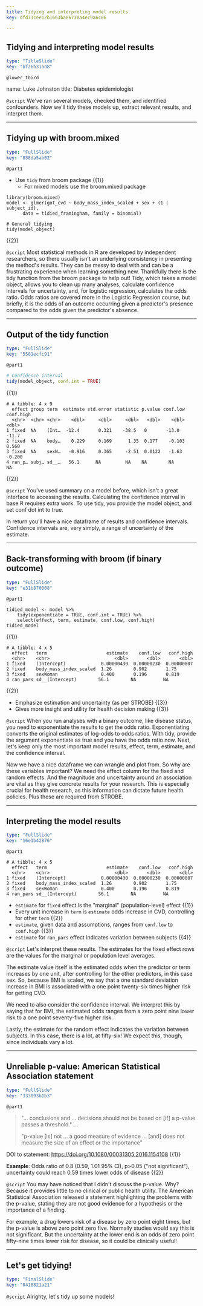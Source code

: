 ```yaml
---
title: Tidying and interpreting model results
key: dfd73cee12b1663ba86738a4ec9a6c06

---
```

## Tidying and interpreting model results

```yaml
type: "TitleSlide"
key: "bf26b31ad8"
```

`@lower_third`

name: Luke Johnston
title: Diabetes epidemiologist


`@script`
We've ran several models, checked them, and identified confounders. Now we'll tidy these models up, extract relevant results, and interpret them.


---
## Tidying up with broom.mixed

```yaml
type: "FullSlide"
key: "858da5ab02"
```

`@part1`
- Use `tidy` from broom package {{1}}
    - For mixed models use the broom.mixed package

```{r}
library(broom.mixed)
model <- glmer(got_cvd ~ body_mass_index_scaled + sex + (1 | subject_id),
      data = tidied_framingham, family = binomial)
      
# General tidying
tidy(model_object)
```
{{2}}


`@script`
Most statistical methods in R are developed by independent researchers, so there usually isn't an underlying consistency in presenting the method's results. They can be messy to deal with and can be a frustrating experience when learning something new. Thankfully there is the tidy function from the broom package to help out! Tidy, which takes a model object, allows you to clean up many analyses, calculate confidence intervals for uncertainty, and, for logistic regression, calculates the odds ratio. Odds ratios are covered more in the Logistic Regression course, but briefly, it is the odds of an outcome occurring given a predictor's presence compared to the odds given the predictor's absence.


---
## Output of the tidy function

```yaml
type: "FullSlide"
key: "5501ecfc91"
```

`@part1`
```r
# Confidence interval
tidy(model_object, conf.int = TRUE)
```
{{1}}

```
# A tibble: 4 x 9
  effect group term  estimate std.error statistic p.value conf.low conf.high
  <chr>  <chr> <chr>    <dbl>     <dbl>     <dbl>   <dbl>    <dbl>     <dbl>
1 fixed  NA    (Int…  -12.4       0.321    -38.5   0       -13.0     -11.7  
2 fixed  NA    body…    0.229     0.169      1.35  0.177    -0.103     0.560
3 fixed  NA    sexW…   -0.916     0.365     -2.51  0.0122   -1.63     -0.200
4 ran_p… subj… sd__…   56.1      NA         NA    NA        NA        NA    
```
{{2}}


`@script`
You've used summary on a model before, which isn't a great interface to accessing the results. Calculating the confidence interval in base R requires extra work. To use tidy, you provide the model object, and set conf dot int to true.

In return you'll have a nice dataframe of results and confidence intervals. Confidence intervals are, very simply, a range of uncertainty of the estimate.


---
## Back-transforming with broom (if binary outcome)

```yaml
type: "FullSlide"
key: "e31b870008"
```

`@part1`
```{r}
tidied_model <- model %>%
    tidy(exponentiate = TRUE, conf.int = TRUE) %>%
    select(effect, term, estimate, conf.low, conf.high)
tidied_model
```
{{1}}

```
# A tibble: 4 x 5
  effect   term                      estimate    conf.low   conf.high
  <chr>    <chr>                        <dbl>       <dbl>       <dbl>
1 fixed    (Intercept)             0.00000430  0.00000230  0.00000807
2 fixed    body_mass_index_scaled  1.26        0.902       1.75      
3 fixed    sexWoman                0.400       0.196       0.819     
4 ran_pars sd__(Intercept)        56.1        NA          NA         
``` 
{{2}}

- Emphasize estimation and uncertainty (as per STROBE) {{3}}
- Gives more insight and utility for health decision making {{3}}


`@script`
When you run analyses with a binary outcome, like disease status, you need to exponentiate the results to get the odds ratio. Exponentiating converts the original estimates of log-odds to odds ratios. With tidy, provide the argument exponentiate as true and you have the odds ratio now. Next, let's keep only the most important model results, effect, term, estimate, and the confidence interval.

Now we have a nice dataframe we can wrangle and plot from. So why are these variables important? We need the effect column for the fixed and random effects. And the magnitude and uncertainty around an association are vital as they give concrete results for your research. This is especially crucial for health research, as this information can dictate future health policies. Plus these are required from STROBE.


---
## Interpreting the model results

```yaml
type: "FullSlide"
key: "16e1b42876"
```

`@part1`
```
# A tibble: 4 x 5
  effect   term                      estimate    conf.low   conf.high
  <chr>    <chr>                        <dbl>       <dbl>       <dbl>
1 fixed    (Intercept)             0.00000430  0.00000230  0.00000807
2 fixed    body_mass_index_scaled  1.26        0.902       1.75      
3 fixed    sexWoman                0.400       0.196       0.819     
4 ran_pars sd__(Intercept)        56.1        NA          NA         
``` 

- `estimate` for `fixed` effect is the "marginal" (population-level) effect {{1}} 
- Every unit increase in `term` is `estimate` odds increase in CVD, controlling  for other `term` {{2}}
- `estimate`, given data and assumptions, ranges from `conf.low` to `conf.high` {{3}}
- `estimate` for `ran_pars` effect indicates variation between subjects {{4}}


`@script`
Let's interpret these results. The estimates for the fixed effect rows are the values for the marginal or population level averages.

The estimate value itself is the estimated odds when the predictor or term increases by one unit, after controlling for the other predictors, in this case sex. So, because BMI is scaled, we say that a one standard deviation increase in BMI is associated with a one point twenty-six times higher risk for getting CVD.

We need to also consider the confidence interval. We interpret this by saying that for BMI, the estimated odds ranges from a zero point nine lower risk to a one point seventy-five higher risk.

Lastly, the estimate for the random effect indicates the variation between subjects. In this case, there is a lot, at fifty-six! We expect this, though, since individuals vary a lot.


---
## Unreliable p-value: American Statistical Association statement

```yaml
type: "FullSlide"
key: "333093b1b3"
```

`@part1`
> "... conclusions and ... decisions should not be based on [if] a p-value passes a threshold."  ...
> 
> "p-value [is] not ... a good measure of evidence ... [and] does not measure the size of an effect or the importance"

DOI to statement: https://doi.org/10.1080/00031305.2016.1154108 {{1}}

**Example**: Odds ratio of 0.8 (0.59, 1.01 95% CI), p>0.05 ("not significant"), uncertainty could reach 0.59 times lower odds of disease {{2}}


`@script`
You may have noticed that I didn't discuss the p-value. Why? Because it provides little to no clinical or public health utility. The American Statistical Association released a statement highlighting the problems with the p-value, stating they are not good evidence for a hypothesis or the importance of a finding.

For example, a drug lowers risk of a disease by zero point eight times, but the p-value is above zero point zero five. Normally studies would say this is not significant. But the uncertainty at the lower end is an odds of zero point fifty-nine times lower risk for disease, so it could be clinically useful!


---
## Let's get tidying!

```yaml
type: "FinalSlide"
key: "0410821a21"
```

`@script`
Alrighty, let's tidy up some models!


